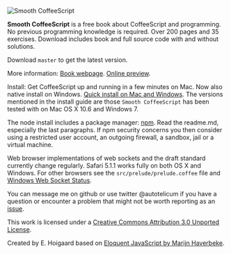 ![Smooth CoffeeScript](https://github.com/autotelicum/Smooth-CoffeeScript/raw/master/img/WebHeader.png)

**Smooth CoffeeScript** is a free book about CoffeeScript and programming. No previous programming knowledge is required. Over 200 pages and 35 exercises. Download includes book and full source code with and without solutions.

Download `master` to get the latest version.

More information:
[Book webpage](http://autotelicum.github.com/Smooth-CoffeeScript/).
[Online preview](http://issuu.com/autotelicum/docs/smooth_coffeescript).

Install: Get CoffeeScript up and running in a few minutes on Mac. Now also native install on Windows. [Quick install on Mac and Windows](http://autotelicum.github.com/Smooth-CoffeeScript/literate/install-notes.html). The versions mentioned in the install guide are those `Smooth CoffeeScript` has been tested with on Mac OS X 10.6 and Windows 7.

The node install includes a package manager: [npm](https://github.com/isaacs/npm). Read the readme.md, especially the last paragraphs. If npm security concerns you then consider using a restricted user account, an outgoing firewall, a sandbox, jail or a virtual machine.

Web browser implementations of web sockets and the draft standard currently change regularly. Safari 5.1.1 works fully on both OS X and Windows. For other browsers see the `src/prelude/prelude.coffee` file and [Windows Web Socket Status](http://autotelicum.github.com/Smooth-CoffeeScript/literate/web-socket-status.html).

You can message me on github or use twitter @autotelicum if you have a question or encounter a problem that might not be worth reporting as an [issue](https://github.com/autotelicum/Smooth-CoffeeScript/issues).

This work is licensed under a [Creative Commons Attribution 3.0 Unported License](http://creativecommons.org/licenses/by/3.0/).

Created by E. Hoigaard based on [Eloquent JavaScript by Marijn Haverbeke](http://eloquentjavascript.net/).
